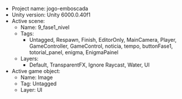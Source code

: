 <!-- UNITY CODE ASSIST INSTRUCTIONS START -->
- Project name: jogo-emboscada
- Unity version: Unity 6000.0.40f1
- Active scene:
  - Name: 9_fase1_nivel
  - Tags:
    - Untagged, Respawn, Finish, EditorOnly, MainCamera, Player, GameController, GameControl, noticia, tempo, buttonFase1, totorial_panel, enigma, EnigmaPainel
  - Layers:
    - Default, TransparentFX, Ignore Raycast, Water, UI
- Active game object:
  - Name: Image
  - Tag: Untagged
  - Layer: UI
<!-- UNITY CODE ASSIST INSTRUCTIONS END -->